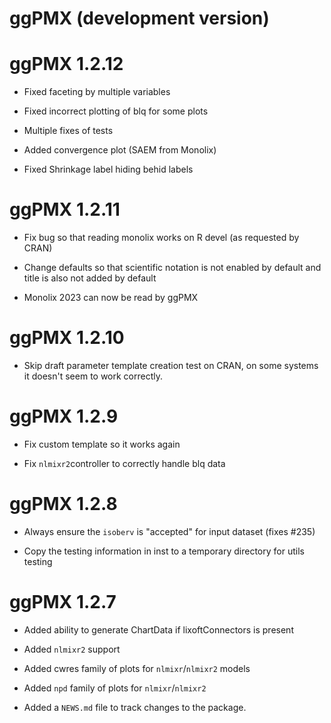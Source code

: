 # ggPMX (development version)

# ggPMX 1.2.12

* Fixed faceting by multiple variables

* Fixed incorrect plotting of blq for some plots

* Multiple fixes of tests

* Added convergence plot (SAEM from Monolix)

* Fixed Shrinkage label hiding behid labels


# ggPMX 1.2.11

* Fix bug so that reading monolix works on R devel (as requested by CRAN)

* Change defaults so that scientific notation is not enabled by default
  and title is also not added by default

* Monolix 2023 can now be read by ggPMX

# ggPMX 1.2.10

* Skip draft parameter template creation test on CRAN, on some systems
  it doesn't seem to work correctly.

# ggPMX 1.2.9

* Fix custom template so it works again

* Fix `nlmixr2`controller to correctly handle blq data

# ggPMX 1.2.8

* Always ensure the `isoberv` is "accepted" for input dataset (fixes #235)

* Copy the testing information in inst to a temporary directory for utils testing

# ggPMX 1.2.7

* Added ability to generate ChartData if lixoftConnectors is present

* Added `nlmixr2` support

* Added cwres family of plots for `nlmixr`/`nlmixr2` models

* Added `npd` family of plots for `nlmixr`/`nlmixr2`

* Added a `NEWS.md` file to track changes to the package.
